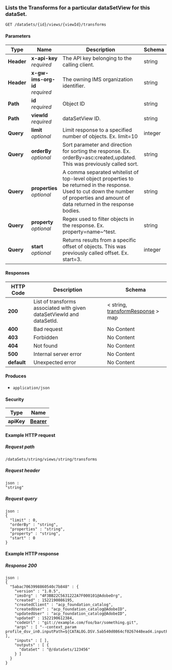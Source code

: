 
<a name="get_transforms_by_data_set_id_and_data_set_view_id"></a>
### Lists the Transforms for a particular dataSetView for this dataSet.
```
GET /dataSets/{id}/views/{viewId}/transforms
```


#### Parameters

|Type|Name|Description|Schema|
|---|---|---|---|
|**Header**|**x-api-key**  <br>*required*|The API key belonging to the calling client.|string|
|**Header**|**x-gw-ims-org-id**  <br>*required*|The owning IMS organization identifier.|string|
|**Path**|**id**  <br>*required*|Object ID|string|
|**Path**|**viewId**  <br>*required*|dataSetView ID.|string|
|**Query**|**limit**  <br>*optional*|Limit response to a specified number of objects. Ex. limit=10|integer|
|**Query**|**orderBy**  <br>*optional*|Sort parameter and direction for sorting the response. Ex. orderBy=asc:created,updated. This was previously called sort.|string|
|**Query**|**properties**  <br>*optional*|A comma separated whitelist of top-level object properties to be returned in the response. Used to cut down the number of properties and amount of data returned in the response bodies.|string|
|**Query**|**property**  <br>*optional*|Regex used to filter objects in the response. Ex. property=name~^test.|string|
|**Query**|**start**  <br>*optional*|Returns results from a specific offset of objects. This was previously called offset. Ex. start=3.|integer|


#### Responses

|HTTP Code|Description|Schema|
|---|---|---|
|**200**|List of transforms associated with given dataSetViewId and dataSetId.|< string, [transformResponse](../definitions/transformResponse.md#transformresponse) > map|
|**400**|Bad request|No Content|
|**403**|Forbidden|No Content|
|**404**|Not found|No Content|
|**500**|Internal server error|No Content|
|**default**|Unexpected error|No Content|


#### Produces

* `application/json`


#### Security

|Type|Name|
|---|---|
|**apiKey**|**[Bearer](security.md#bearer)**|


#### Example HTTP request

##### Request path
```
/dataSets/string/views/string/transforms
```


##### Request header
```
json :
"string"
```


##### Request query
```
json :
{
  "limit" : 0,
  "orderBy" : "string",
  "properties" : "string",
  "property" : "string",
  "start" : 0
}
```


#### Example HTTP response

##### Response 200
```
json :
{
  "5abac7063998860540c7b848" : {
    "version" : "1.0.5",
    "imsOrg" : "4F3BB22C5631222A7F000101@AdobeOrg",
    "created" : 1522190086195,
    "createdClient" : "acp_foundation_catalog",
    "createdUser" : "acp_foundation_catalog@AdobeID",
    "updatedUser" : "acp_foundation_catalog@AdobeID",
    "updated" : 1522190612384,
    "codeUrl" : "git://example.com/foo/bar/something.git",
    "args" : [ "--context_param profile_dsv_in0.inputPath=${CATALOG.DSV.5ab540d0864cf0267448ead4.inputFiles}" ],
    "inputs" : [ ],
    "outputs" : [ {
      "dataSet" : "@/dataSets/123456"
    } ]
  }
}
```



